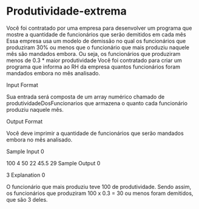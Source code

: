 # Produtividade-extrema
Você foi contratado por uma empresa para desenvolver um programa que mostre a quantidade de funcionários que serão demitidos em cada mês
Essa empresa usa um modelo de demissão no qual os funcionários que produziram 30% ou menos que o funcionário que mais produziu naquele mês são mandados embora. Ou seja, os funcionários que produziram menos de
0.3 * maior produtividade
Você foi contratado para criar um programa que informa ao RH da empresa quantos funcionários foram mandados embora no mês analisado.

Input Format

Sua entrada será composta de um array numérico chamado de produtividadeDosFuncionarios que armazena o quanto cada funcionário produziu naquele mês.

Output Format

Você deve imprimir a quantidade de funcionários que serão mandados embora no mês analisado.

Sample Input 0

100 4 50 22 45.5 29
Sample Output 0

3
Explanation 0

O funcionário que mais produziu teve 100 de produtividade. Sendo assim, os funcionários que produziram 100 x 0.3 = 30 ou menos foram demitidos, que são 3 deles.
